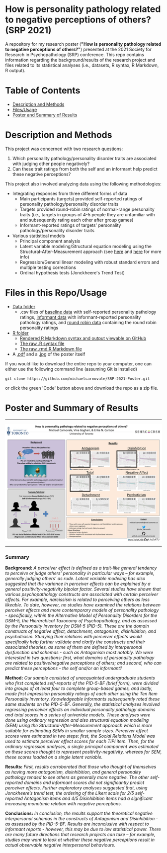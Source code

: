 # How is personality pathology related to negative perceptions of others? (SRP 2021)
A repository for my research poster (**"How is personality pathology related to negative perceptions of others?"**) presented at the 2021 Society for Research in Psychopathology (SRP) conference. This repo contains information regarding the background/results of the research project and files related to its statistical analyses (i.e., datasets, R syntax, R Markdown, R output).

# Table of Contents
* [Description and Methods](https://github.com/michaelcarnovale/SRP-2021-Poster#description-and-methods)
* [Files/Usage](https://github.com/michaelcarnovale/SRP-2021-Poster#files-in-this-repousage)
* [Poster and Summary of Results](https://github.com/michaelcarnovale/SRP-2021-Poster#full-summary-of-posterresults)

# Description and Methods
This project was concerned with two research questions:
1. Which personality pathology/personality disorder traits are associated with judging other people negatively?
2. Can these trait ratings from both the self and an informant help predict these negative perceptions?

This project also involved analyzing data using the following methodologies:
* Integrating responses from three different forms of data
  * Main participants (targets) provided self-reported ratings of personality pathology/personality disorder traits
  * Targets provided round-robin ratings of normal-range personality traits (i.e., targets in groups of 4-5 people they are unfamiliar with and subsequently rating each other after group games)
  * Informant-reported ratings of targets' personality pathology/personality disorder traits
* Various statistical models
  * Principal component analysis
  * Latent variable modeling/Structural equation modeling using the Structural-After-Measurement approach (see [here](https://osf.io/xme9g/) and [here](https://users.ugent.be/~yrosseel/lavaan/slides/rosseel_eam2021.pdf) for more info)
  * Regression/General linear modeling with robust standard errors and multiple testing corrections
  * Ordinal hypothesis tests (Jonckheere's Trend Test)

# Files in this Repo/Usage
* [Data folder](Data/)
  * .csv files of [baseline data](Data/Baseline_Data_Carnovale.csv) with self-reported personality pathology ratings, [informant data](Data/Informant_Data_Carnovale.csv) with informant-reported personality pathology ratings, and [round robin data](Data/RoundRobin_Data_Carnovale.csv) containing the round robin personality ratings
* [R folder](R/)
  * [Rendered R Markdown syntax and output viewable on GitHub](R/Rmd_Carnovale.md)
  * [The raw .R syntax file](R/R_Syntax_Carnovale.R)
  * [The raw .rmd R Markdown file](R/R_md_toc_SRP_2021_Carnovale.Rmd)
* A [.pdf](https://github.com/michaelcarnovale/SRP-2021-Poster/blob/main/Carnovale%2C%20Goghari%2C%20%26%20Carlson%2C%20SRP%202021.pdf) and a [.jpg](https://github.com/michaelcarnovale/SRP-2021-Poster/blob/main/Poster_Carnovale_Image.jpg) of the poster itself

If you would like to download the entire repo to your computer, one can either use the following command line (assuming Git is installed)
```
git clone https://github.com/michaelcarnovale/SRP-2021-Poster.git
``` 
or click the green 'Code' button above and download the repo as a zip file.
# Poster and Summary of Results
---
![Poster](https://github.com/michaelcarnovale/SRP-2021-Poster/blob/main/Poster_Carnovale_Image.jpg)

---

### Summary  
**Background:** *A perceiver effect is defined as a trait-like general tendency to perceive or judge others’ personality in particular ways – for example, generally judging others’ as rude. Latent variable modeling has also suggested that the variance in perceiver effects can be explained by a general positivity-negativity bipolar factor. Several studies have shown that various psychopathology constructs are associated with certain perceiver effects. For example, narcissism is related to perceiving others as less likeable. To date, however, no studies have examined the relations between perceiver effects and more contemporary models of personality pathology - specifically, within the Alternative Model of Personality Disorders for the DSM-5, the Hierarchical Taxonomy of Psychopathology, and as assessed by the Personality Inventory for DSM-5 (PID-5). These are the domain constructs of negative affect, detachment, antagonism, disinhibition, and psychoticism. Studying their relations with perceiver effects would specifically help further validate and clarify the constructs and their associated theories, as some of them are defined by interpersonal dysfunction and schemas - such as Antagonism most notably. We were interested in two questions: first, what domains of personality pathology are related to positive/negative perceptions of others; and second, who can predict these perceptions - the self and/or an informant?*

**Method:** *Our sample consisted of unacquainted undergraduate students who first completed self-reports of the PID-5-BF (brief form), were divided into groups of at least four to complete group-based games, and lastly, made first impression personality ratings of each other using the Ten Item Personality Inventory. Knowledgeable informants subsequently rated these same students on the PID-5-BF. Generally, the statistical analyses involved regressing perceiver effects on individual personality pathology domains and total scores in a series of univariate models. These analyses were done using ordinary regression and also structural equation modeling (SEM) using the Structural-After-Measurement approach which is more suitable for estimating SEMs in smaller sample sizes. Perceiver effect scores were estimated in two steps: first, the Social Relations Model was used to estimate perceiver effect scores for each TIPI item. Then, for the ordinary regression analyses, a single principal component was estimated on these scores thought to represent positivity-negativity, whereas for SEM, these scores loaded on a single latent variable.*

**Results:** *First, results corroborated that those who thought of themselves as having more antagonism, disinhibition, and general personality pathology tended to see others as generally more negative. The other self-reported domains and informant scores did not significantly predict perceiver effects. Further exploratory analyses suggested that, using Jonckheere’s trend test, the ordering of the Likert scale for 2/5 self-reported Antagonism items and 4/5 Disinhibition items had a significant increasing monotonic relation with negative perceptions.*

**Conclusions:** *In conclusion, the results support the theoretical negative interpersonal schemas in the constructs of Antagonism and Disinhibition - as assessed by the PID-5-BF. Results are inconclusive with respect to informant reports - however, this may be due to low statistical power. There are many future directions that research projects can take – for example, studies may want to look at whether these negative perceptions result in actual observable negative interpersonal behaviours.*

